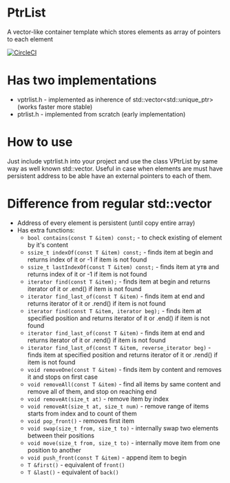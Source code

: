 # PtrList
A vector-like container template which stores elements as array of pointers to each element

[![CircleCI](https://circleci.com/gh/WohlSoft/PtrList.svg?style=svg)](https://circleci.com/gh/WohlSoft/PtrList)

# Has two implementations
* vptrlist.h - implemented as inherence of std::vector<std::unique_ptr<T>> (works faster more stable)
* ptrlist.h - implemented from scratch (early implementation)

# How to use
Just include vptrlist.h into your project and use the class VPtrList by same way as well known std::vector. Useful in case when elements are must have persistent address to be able have an external pointers to each of them.

# Difference from regular std::vector
* Address of every element is persistent (until copy entire array)
* Has extra functions:
    * `bool contains(const T &item) const;` - to check existing of element by it's content
    * `ssize_t indexOf(const T &item) const;` - finds item at begin and returns index of it or -1 if item is not found
    * `ssize_t lastIndexOf(const T &item) const;` - finds item at утв and returns index of it or -1 if item is not found
    * `iterator find(const T &item);` - finds item at begin and returns iterator of it or .end() if item is not found
    * `iterator find_last_of(const T &item)` - finds item at end and returns iterator of it or .rend() if item is not found
    * `iterator find(const T &item, iterator beg);` - finds item at specified position and returns iterator of it or .end() if item is not found
    * `iterator find_last_of(const T &item)` - finds item at end and returns iterator of it or .rend() if item is not found
    * `iterator find_last_of(const T &item, reverse_iterator beg)` - finds item at specified position and returns iterator of it or .rend() if item is not found
    * `void removeOne(const T &item)` - finds item by content and removes it and stops on first case
    * `void removeAll(const T &item)` - find all items by same content and remove all of them, and stop on reaching end
    * `void removeAt(size_t at)` - remove item by index
    * `void removeAt(size_t at, size_t num)` - remove range of items starts from index and to count of them
    * `void pop_front()` - removes first item
    * `void swap(size_t from, size_t to)` - internally swap two elements between their positions
    * `void move(size_t from, size_t to)` - internally move item from one position to another
    * `void push_front(const T &item)` - append item to begin
    * `T &first()` - equivalent of `front()`
    * `T &last()` - equivalent of `back()`

